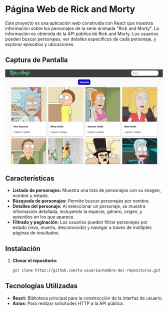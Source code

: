 
# Página Web de Rick and Morty

Este proyecto es una aplicación web construida con React que muestra información sobre los personajes de la serie animada "Rick and Morty". La información es obtenida de la API pública de Rick and Morty. Los usuarios pueden buscar personajes, ver detalles específicos de cada personaje, y explorar episodios y ubicaciones.

## Captura de Pantalla

![Captura de Pantalla de la Aplicación](src/assets/rick-and-morty.png)

## Características

- **Listado de personajes:** Muestra una lista de personajes con su imagen, nombre y estado.
- **Búsqueda de personajes:** Permite buscar personajes por nombre.
- **Detalles del personaje:** Al seleccionar un personaje, se muestra información detallada, incluyendo la especie, género, origen, y episodios en los que aparece.
- **Filtrado y paginación:** Los usuarios pueden filtrar personajes por estado (vivo, muerto, desconocido) y navegar a través de múltiples páginas de resultados.

## Instalación

1. **Clonar el repositorio:**

   ```bash
   git clone https://github.com/tu-usuario/nombre-del-repositorio.git

## Tecnologías Utilizadas

- **React:** Biblioteca principal para la construcción de la interfaz de usuario.
- **Axios:** Para realizar solicitudes HTTP a la API pública.

